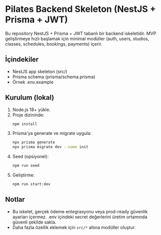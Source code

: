 # Pilates Backend Skeleton (NestJS + Prisma + JWT)

Bu repository NestJS + Prisma + JWT tabanlı bir backend iskeletidir. MVP geliştirmeye hızlı başlamak için minimal modüller (auth, users, studios, classes, schedules, bookings, payments) içerir.

## İçindekiler
- NestJS app skeleton (src/)
- Prisma schema (prisma/schema.prisma)
- Örnek .env.example

## Kurulum (lokal)
1. Node.js 18+ yükle.
2. Proje dizininde:
   ```bash
   npm install
   ```
3. Prisma'ya generate ve migrate uygula:
   ```bash
   npx prisma generate
   npx prisma migrate dev --name init
   ```
4. Seed (opsiyonel):
   ```bash
   npm run seed
   ```
5. Geliştirme:
   ```bash
   npm run start:dev
   ```

## Notlar
- Bu iskelet, gerçek ödeme entegrasyonu veya prod-ready güvenlik ayarları içermez. .env içindeki secret değerlerini üretim ortamında güvenli şekilde sakla.
- Daha fazla özellik eklemek için `src/*` altına modüller oluştur.
